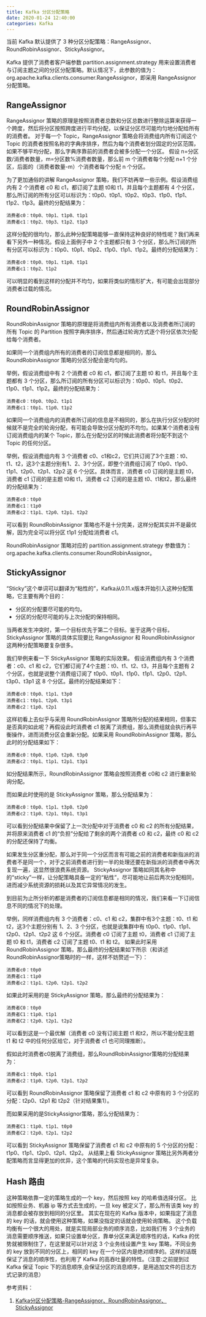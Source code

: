 ```yaml
---
title: Kafka 分区分配策略
date: 2020-01-24 12:40:00
categories: Kafka
---
```

当前 Kafka 默认提供了 3 种分区分配策略：RangeAssignor、 RoundRobinAssignor、StickyAssignor。

Kafka 提供了消费者客户端参数 partition.assignment.strategy 用来设置消费者与订阅主题之间的分区分配策略。默认情况下，此参数的值为：org.apache.kafka.clients.consumer.RangeAssignor，即采用 RangeAssignor 分配策略。

## RangeAssignor
RangeAssignor 策略的原理是按照消费者总数和分区总数进行整除运算来获得一个跨度，然后将分区按照跨度进行平均分配，以保证分区尽可能均匀地分配给所有的消费者。
对于每一个 Topic，RangeAssignor 策略会将消费组内所有订阅这个 Topic 的消费者按照名称的字典序排序，然后为每个消费者划分固定的分区范围，如果不够平均分配，那么字典序靠前的消费者会被多分配一个分区。
假设 n=分区数/消费者数量，m=分区数%消费者数量，那么前 m 个消费者每个分配 n+1 个分区，后面的（消费者数量-m）个消费者每个分配 n 个分区。

为了更加通俗的讲解 RangeAssignor 策略，我们不妨再举一些示例。假设消费组内有 2 个消费者 c0 和 c1，都订阅了主题 t0和 t1，并且每个主题都有 4 个分区，那么所订阅的所有分区可以标识为：t0p0、t0p1、t0p2、t0p3、t1p0、t1p1、t1p2、t1p3。最终的分配结果为：
```
消费者c0：t0p0、t0p1、t1p0、t1p1
消费者c1：t0p2、t0p3、t1p2、t1p3
```

这样分配的很均匀，那么此种分配策略能够一直保持这种良好的特性呢？我们再来看下另外一种情况。假设上面例子中 2 个主题都只有 3 个分区，那么所订阅的所有分区可以标识为：t0p0、t0p1、t0p2、t1p0、t1p1、t1p2。最终的分配结果为：
```
消费者c0：t0p0、t0p1、t1p0、t1p1
消费者c1：t0p2、t1p2
```

可以明显的看到这样的分配并不均匀，如果将类似的情形扩大，有可能会出现部分消费者过载的情况。

## RoundRobinAssignor
RoundRobinAssignor 策略的原理是将消费组内所有消费者以及消费者所订阅的所有 Topic 的 Partition 按照字典序排序，然后通过轮询方式逐个将分区依次分配给每个消费者。

如果同一个消费组内所有的消费者的订阅信息都是相同的，那么 RoundRobinAssignor 策略的分区分配会是均匀的。

举例，假设消费组中有 2 个消费者 c0 和 c1，都订阅了主题 t0 和 t1，并且每个主题都有 3 个分区，那么所订阅的所有分区可以标识为：t0p0、t0p1、t0p2、t1p0、t1p1、t1p2。最终的分配结果为：
```
消费者c0：t0p0、t0p2、t1p1
消费者c1：t0p1、t1p0、t1p2
```

如果同一个消费组内的消费者所订阅的信息是不相同的，那么在执行分区分配的时候就不是完全的轮询分配，有可能会导致分区分配的不均匀。如果某个消费者没有订阅消费组内的某个 Topic，那么在分配分区的时候此消费者将分配不到这个 Topic 的任何分区。

举例，假设消费组内有 3 个消费者 c0、c1和c2，它们共订阅了3个主题：t0、t1、t2，这3个主题分别有1、2、3个分区，即整个消费组订阅了 t0p0、t1p0、t1p1、t2p0、t2p1、t2p2 这 6 个分区。具体而言，消费者 c0 订阅的是主题 t0，消费者 c1 订阅的是主题  t0和 t1，消费者 c2 订阅的是主题 t0、t1和t2，那么最终的分配结果为：
```
消费者c0：t0p0
消费者c1：t1p0
消费者c2：t1p1、t2p0、t2p1、t2p2
```

可以看到 RoundRobinAssignor 策略也不是十分完美，这样分配其实并不是最优解，因为完全可以将分区 t1p1 分配给消费者 c1。

RoundRobinAssignor 策略对应的 partition.assignment.strategy 参数值为：org.apache.kafka.clients.consumer.RoundRobinAssignor。

## StickyAssignor
“Sticky”这个单词可以翻译为“粘性的”，Kafka从0.11.x版本开始引入这种分配策略，它主要有两个目的：
* 分区的分配要尽可能的均匀。
* 分区的分配尽可能的与上次分配的保持相同。

当两者发生冲突时，第一个目标优先于第二个目标。鉴于这两个目标，StickyAssignor 策略的具体实现要比 RangeAssignor 和 RoundRobinAssignor 这两种分配策略要复杂很多。

我们举例来看一下 StickyAssignor 策略的实际效果。
假设消费组内有 3 个消费者：c0、c1 和 c2，它们都订阅了4个主题：t0、t1、t2、t3，并且每个主题有 2 个分区，也就是说整个消费组订阅了 t0p0、t0p1、t1p0、t1p1、t2p0、t2p1、t3p0、t3p1 这 8 个分区。最终的分配结果如下：
```
消费者c0：t0p0、t1p1、t3p0
消费者c1：t0p1、t2p0、t3p1
消费者c2：t1p0、t2p1
```

这样初看上去似乎与采用 RoundRobinAssignor 策略所分配的结果相同，但事实是否真的如此呢？再假设此时消费者 c1 脱离了消费组，那么消费组就会执行再平衡操作，进而消费分区会重新分配。如果采用 RoundRobinAssignor 策略，那么此时的分配结果如下：
```
消费者c0：t0p0、t1p0、t2p0、t3p0
消费者c2：t0p1、t1p1、t2p1、t3p1
```
如分配结果所示，RoundRobinAssignor 策略会按照消费者  c0和 c2 进行重新轮询分配。

而如果此时使用的是 StickyAssignor 策略，那么分配结果为：
```
消费者c0：t0p0、t1p1、t3p0、t2p0
消费者c2：t1p0、t2p1、t0p1、t3p1
```
可以看到分配结果中保留了上一次分配中对于消费者 c0 和 c2 的所有分配结果，并将原来消费者 c1 的“负担”分配给了剩余的两个消费者 c0 和 c2，最终 c0 和 c2 的分配还保持了均衡。

如果发生分区重分配，那么对于同一个分区而言有可能之前的消费者和新指派的消费者不是同一个，对于之前消费者进行到一半的处理还要在新指派的消费者中再次复现一遍，这显然很浪费系统资源。
StickyAssignor 策略如同其名称中的“sticky”一样，让分配策略具备一定的“粘性”，尽可能地让前后两次分配相同，进而减少系统资源的损耗以及其它异常情况的发生。

到目前为止所分析的都是消费者的订阅信息都是相同的情况，我们来看一下订阅信息不同的情况下的处理。

举例，同样消费组内有 3 个消费者：c0、c1 和 c2，集群中有3个主题：t0、t1 和 t2，这3个主题分别有 1、2、3 个分区，也就是说集群中有 t0p0、t1p0、t1p1、t2p0、t2p1、t2p2 这 6 个分区。消费者 c0 订阅了主题 t0，消费者 c1 订阅了主题 t0 和 t1，消费者 c2 订阅了主题 t0、t1 和 t2。
如果此时采用 RoundRobinAssignor 策略，那么最终的分配结果如下所示（和讲述RoundRobinAssignor策略时的一样，这样不妨赘述一下）：
```
消费者c0：t0p0
消费者c1：t1p0
消费者c2：t1p1、t2p0、t2p1、t2p2
```

如果此时采用的是 StickyAssignor 策略，那么最终的分配结果为：
```
消费者C0：t0p0
消费者C1：t1p0、t1p1
消费者C2：t2p0、t2p1、t2p2
```
可以看到这是一个最优解（消费者 c0 没有订阅主题 t1 和t2，所以不能分配主题 t1 和 t2 中的任何分区给它，对于消费者 c1 也可同理推断）。

假如此时消费者c0脱离了消费组，那么RoundRobinAssignor策略的分配结果为：
```
消费者c1：t0p0、t1p1
消费者c2：t1p0、t2p0、t2p1、t2p2
```
可以看到 RoundRobinAssignor 策略保留了消费者 c1 和 c2 中原有的 3 个分区的分配：t2p0、t2p1 和 t2p2（针对结果集1）。

而如果采用的是StickyAssignor策略，那么分配结果为：
```
消费者C1：t1p0、t1p1、t0p0
消费者C2：t2p0、t2p1、t2p2
```
可以看到 StickyAssignor 策略保留了消费者 c1 和 c2 中原有的 5 个分区的分配：t1p0、t1p1、t2p0、t2p1、t2p2。
从结果上看 StickyAssignor 策略比另外两者分配策略而言显得更加的优异，这个策略的代码实现也是异常复杂。

## Hash 路由
这种策略依靠一定的策略生成的一个 key，然后按照 key 的哈希值选择分区。
比如按照业务、机器 ip 等方式去生成的，一旦 key 被定义了，那么所有该类 key 的消息都会被存放到相同的分区里。
其实在现在的 Kafka 版本中，如果指定了消息的 key 的话，就会使用这种策略，如果没指定的话就会使用轮询策略。
这个负载均衡有一个很大的用处，就是实现局部业务的顺序消息，比如我们有 3 个业务的消息需要顺序推送，如果只设置单分区，靠单分区来满足顺序性的话，Kafka 的优势就被限制住了，在这里就可以针对这 3 个业务线设置产生 key 策略，不同业务的 key 放到不同的分区上，相同的 key 在一个分区内是绝对顺序的。这样的话既保证了消息的顺序性，也利用了 Kafka 的高吞吐量的特性。（注意:之前提到过 Kafka 保证 Topic 下的消息顺序,会保证分区的消息顺序，是用追加文件的日志方式记录的消息）


参考资料：
1. [Kafka分区分配策略-RangeAssignor、RoundRobinAssignor、StickyAssignor](https://www.cnblogs.com/felixzh/p/11935693.html)
